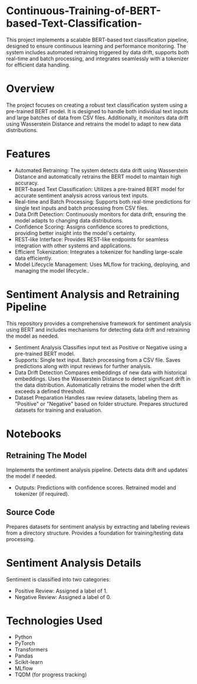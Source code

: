 # Continuous-Training-of-BERT-based-Text-Classification-
This project implements a scalable BERT-based text classification pipeline, designed to ensure continuous learning and performance monitoring. The system includes automated retraining triggered by data drift, supports both real-time and batch processing, and integrates seamlessly with a tokenizer for efficient data handling.

# Overview
The project focuses on creating a robust text classification system using a pre-trained BERT model. It is designed to handle both individual text inputs and large batches of data from CSV files. Additionally, it monitors data drift using Wasserstein Distance and retrains the model to adapt to new data distributions.

# Features
* Automated Retraining: The system detects data drift using Wasserstein Distance and automatically retrains the BERT model to maintain high accuracy.
* BERT-based Text Classification: Utilizes a pre-trained BERT model for accurate sentiment analysis across various text inputs.
* Real-time and Batch Processing: Supports both real-time predictions for single text inputs and batch processing from CSV files.
* Data Drift Detection: Continuously monitors for data drift, ensuring the model adapts to changing data distributions.
* Confidence Scoring: Assigns confidence scores to predictions, providing better insight into the model's certainty.
* REST-like Interface: Provides REST-like endpoints for seamless integration with other systems and applications.
* Efficient Tokenization: Integrates a tokenizer for handling large-scale data efficiently.
* Model Lifecycle Management: Uses MLflow for tracking, deploying, and managing the model lifecycle..


# Sentiment Analysis and Retraining Pipeline
This repository provides a comprehensive framework for sentiment analysis using BERT and includes mechanisms for detecting data drift and retraining the model as needed.

*  Sentiment Analysis
Classifies input text as Positive or Negative using a pre-trained BERT model.
* Supports:
Single text input.
Batch processing from a CSV file.
Saves predictions along with input reviews for further analysis.
*  Data Drift Detection
Compares embeddings of new data with historical embeddings.
Uses the Wasserstein Distance to detect significant drift in the data distribution.
Automatically retrains the model when the drift exceeds a defined threshold.
* Dataset Preparation
Handles raw review datasets, labeling them as "Positive" or "Negative" based on folder structure.
Prepares structured datasets for training and evaluation.

# Notebooks
## Retraining The Model
Implements the sentiment analysis pipeline.
Detects data drift and updates the model if needed.
* Outputs:
Predictions with confidence scores.
Retrained model and tokenizer (if required).
## Source Code
Prepares datasets for sentiment analysis by extracting and labeling reviews from a directory structure.
Provides a foundation for training/testing data processing.

# Sentiment Analysis Details
Sentiment is classified into two categories:
* Positive Review: Assigned a label of 1.
* Negative Review: Assigned a label of 0.

# Technologies Used
* Python
* PyTorch
* Transformers
* Pandas
* Scikit-learn
* MLflow
* TQDM (for progress tracking)
